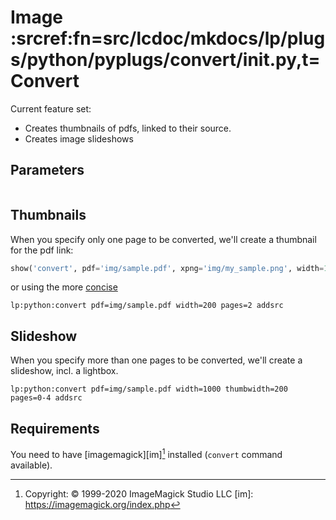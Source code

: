 # Image :srcref:fn=src/lcdoc/mkdocs/lp/plugs/python/pyplugs/convert/__init__.py,t=Convert

Current feature set:

- Creates thumbnails of pdfs, linked to their source.
- Creates image slideshows

## Parameters

```python lp mode=show_src delim=convert_defaults dir=src/lcdoc
```

## Thumbnails

When you specify only one page to be converted, we'll create a thumbnail for the pdf link:

```python lp:python addsrc
show('convert', pdf='img/sample.pdf', xpng='img/my_sample.png', width=100) # implicit: pages=0 
```

or using the more [concise](../_tech.md)


`lp:python:convert pdf=img/sample.pdf width=200 pages=2 addsrc`

## Slideshow

When you specify more than one pages to be converted, we'll create a slideshow, incl. a lightbox.


`lp:python:convert pdf=img/sample.pdf width=1000 thumbwidth=200 pages=0-4 addsrc`


## Requirements


You need to have [imagemagick][im][^1] installed (`convert` command available).

[^1]: Copyright: © 1999-2020 ImageMagick Studio LLC
[im]: https://imagemagick.org/index.php



